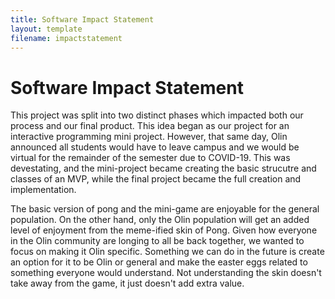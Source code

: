 ```yaml
---
title: Software Impact Statement
layout: template
filename: impactstatement
---
```


# Software Impact Statement
This project was split into two distinct phases which impacted both our process and our final product. This  idea began as our project for an interactive programming mini project. However, that same day, Olin announced all students would have to leave campus and we would be virtual for the remainder of the semester due to COVID-19. This was devestating, and the mini-project became creating the basic strucutre and classes of an MVP, while the final project became the full creation and implementation.

The basic version of pong and the mini-game are enjoyable for the general population. On the other hand, only the Olin population will get an added level of enjoyment from the meme-ified skin of Pong. Given how everyone in the Olin community are longing to all be back together, we wanted to focus on making it Olin specific. Something we can do in the future is create an option for it to be Olin or general and make the easter eggs related to something everyone would understand. Not understanding the skin doesn't take away from the game, it just doesn't add extra value.
